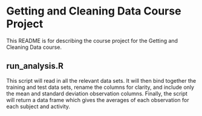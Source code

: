 # Getting and Cleaning Data Course Project

This README is for describing the course project for the Getting and Cleaning Data course.

## run_analysis.R

This script will read in all the relevant data sets. It will then bind together the training and test data sets, rename the columns for clarity, and include only the mean and standard deviation observation columns. Finally, the script will return a data frame which gives the averages of each observation for each subject and activity.